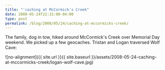 ```yaml
---
title: "'caching at McCormick's Creek"
date: 2008-05-24T22:31:00-04:00
type: post
permalink: /blog/2008/05/24/caching-at-mccormicks-creek/
---
```

The family, dog in tow, hiked around McCormick's Creek over Memorial Day weekend. We picked up a few geocaches. Tristan and Logan traversed Wolf Cave:

![no-alignment]({{ site.url }}{{ site.baseurl }}/assets/2008-05-24-caching-at-mccormicks-creek/logan-wolf-cave.jpg)
